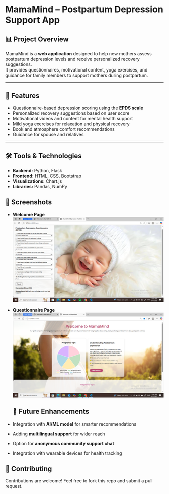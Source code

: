 ﻿# MamaMind – Postpartum Depression Support App

## 📊 Project Overview
MamaMind is a **web application** designed to help new mothers assess postpartum depression levels and receive personalized recovery suggestions.  
It provides questionnaires, motivational content, yoga exercises, and guidance for family members to support mothers during postpartum.

---

## 🚀 Features
- Questionnaire-based depression scoring using the **EPDS scale**  
- Personalized recovery suggestions based on user score  
- Motivational videos and content for mental health support  
- Mild yoga exercises for relaxation and physical recovery  
- Book and atmosphere comfort recommendations  
- Guidance for spouse and relatives  

---

 
## 🛠️ Tools & Technologies
- **Backend:** Python, Flask  
- **Frontend:** HTML, CSS, Bootstrap  
 - **Visualizations:** Chart.js  
- **Libraries:** Pandas, NumPy  

## 📸 Screenshots
- **Welcome Page**  
  ![Welcome Page](https://github.com/fathimanihalak/MamaMind-App/blob/main/Screenshot%20(62).png)

- **Questionnaire Page**  
  ![Questionnaire](https://github.com/fathimanihalak/MamaMind-App/blob/main/Screenshot%20(63).png)
 

  ## 📌 Future Enhancements
- Integration with **AI/ML model** for smarter recommendations  
- Adding **multilingual support** for wider reach  
- Option for **anonymous community support chat**  
- Integration with wearable devices for health tracking
  
## 🤝 Contributing
Contributions are welcome! Feel free to fork this repo and submit a pull request.




